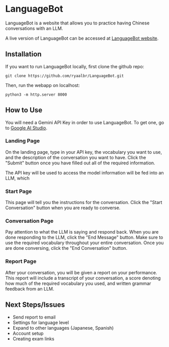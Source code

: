 # LanguageBot

LanguageBot is a website that allows you to practice having Chinese conversations with an LLM.

A live version of LanguageBot can be accessed at [LanguageBot website](https://ryaalbr.github.io/LanguageBot/index.html).

## Installation

If you want to run LanguageBot locally, first clone the github repo:
```
git clone https://github.com/ryaalbr/LanguageBot.git
```
Then, run the webapp on localhost:
```
python3 -m http.server 8000
```

## How to Use

You will need a Gemini API Key in order to use LanguageBot. To get one, go to [Google AI Studio](https://aistudio.google.com/app/apikey). 

### Landing Page

On the landing page, type in your API key, the vocabulary you want to use, and the description of the conversation you want to have. Click the "Submit" button once you have filled out all of the required information.

The API key will be used to access the model  information will be fed into an LLM, which 

### Start Page

This page will tell you the instructions for the conversation. Click the "Start Conversation" button when you are ready to converse.

### Conversation Page



Pay attention to what the LLM is saying and respond back. When you are done responding to the LLM, click the "End Message" button. Make sure to use the required vocabulary throughout your entire conversation. Once you are done conversing, click the "End Conversation" button.

### Report Page

After your conversation, you will be given a report on your performance. This report will include a transcript of your conversation, a score denoting how much of the required vocabulary you used, and written grammar feedback from an LLM. 

## Next Steps/Issues

- Send report to email
- Settings for language level
- Expand to other languages (Japanese, Spanish)
- Account setup
- Creating exam links